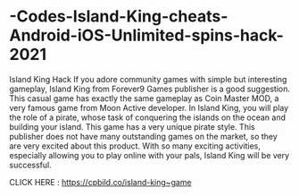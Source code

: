 # -Codes-Island-King-cheats-Android-iOS-Unlimited-spins-hack-2021

Island King Hack If you adore community games with simple but interesting gameplay, Island King from Forever9 Games publisher is a good suggestion. This casual game has exactly the same gameplay as Coin Master MOD, a very famous game from Moon Active developer. In Island King, you will play the role of a pirate, whose task of conquering the islands on the ocean and building your island. This game has a very unique pirate style. This publisher does not have many outstanding games on the market, so they are very excited about this product. With so many exciting activities, especially allowing you to play online with your pals, Island King will be very successful.

CLICK HERE : https://cpbild.co/island-king~game
